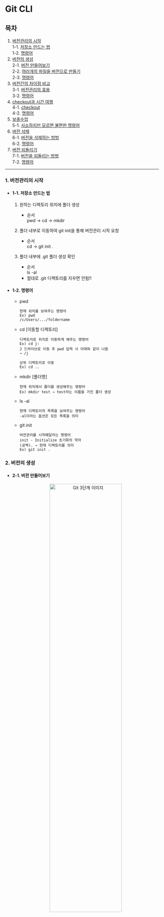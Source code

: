 # Git CLI
## 목차
  1. [버전관리의 시작](#1-버전관리의-시작)  
  1-1. [저장소 만드는 법](#1-1-저장소-만드는-법)  
  1-2. [명령어](#1-2-명령어)  
  2. [버전의 생성](#2-버전의-생성)  
  2-1. [버전 만들어보기](#2-1-버전-만들어보기)   
  2-2. [여러개의 파일을 버전으로 만들기](#2-2-여러개의-파일을-버전으로-만들기)  
  2-3. [명령어](#2-3-명령어)  
  3. [버전간의 차이점 비교](#3-버전간의-차이점-비교)  
  3-1. [버전관리의 효용](#3-1-버전관리의-효용)  
  3-2. [명령어](#3-2-명령어)  
  4. [checkout과 시간 여행](#4-checkout과-시간-여행)  
  4-1. [checkout](#4-1-checkout)  
  4-2. [명령어](#4-2-명령어)  
  5. [보충수업](#5-보충수업)  
  5-1. [사소하지만 모르면 불편한 명령어](#5-1-사소하지만-모르면-불편한-명령어)  
  6. [버전 삭제](#6-버전-삭제)  
  6-1. [버전을 삭제하는 방법](#6-1-버전을-삭제하는-방법)  
  6-2. [명령어](#6-2-명령어)  
  7. [버전 되돌리기](#7-버전-되돌리기)  
  7-1. [버전을 되돌리는 방법](#7-1-버전을-되돌리는-방법)  
  7-2. [명령어](#7-2-명령어)  
***
### 1. 버전관리의 시작
  - #### 1-1. 저장소 만드는 법
    1. 원하는 디렉토리 위치에 폴더 생성  
        - 순서  
        pwd → cd → mkdir  
        
    2. 폴더 내부로 이동하여 git init을 통해 버전관리 시작 요청  
        - 순서  
        cd → git init .  
        
    3. 폴더 내부에 .git 폴더 생성 확인  
        - 순서  
        ls -al  
        - 절대로 .git 디렉토리를 지우면 안됨!!  
  
  - #### 1-2. 명령어  
    * pwd 
      ```
      현재 위치를 보여주는 명령어
      Ex) pwd  
      /c/Users/.../foldername
      ```
    * cd [이동할 디렉토리]
      ```
      디렉토리로 위치로 이동하게 해주는 명령어
      Ex) cd j:
      J 드라이브로 이동 후 pwd 입력 시 아래와 같이 나옴
      → /j
      
      상위 디렉토리로 이동
      Ex) cd ..
      ```
    * mkdir [폴더명]
      ```
      현재 위치에서 폴더를 생성해주는 명령어
      Ex) mkdir test → test라는 이름을 가진 폴더 생성
      ```
    * ls -al
      ```
      현재 디렉토리의 목록을 보여주는 명령어
      -al이라는 옵션은 모든 목록을 의미
      ```
    * git init 
      ```
      버전관리를 시작해달라는 명령어
      init - Initialize 초기화의 약자
      (공백). → 현재 디렉토리를 의미
      Ex) git init .
      ```
### 2. 버전의 생성
  - #### 2-1. 버전 만들어보기  
    <p align="center"><img src="/img/Git/git_3step.png" width="70%" height="60%" title="Git 3단계 이미지"></img></p>  
      
    1. Working tree(Working Directory)  
        - 만들고 수정한 파일들이 있는 곳  
          즉, 아직 버전으로 만들어지기 전 단계  
      
    2. Staging Area(Index)  
        - 버전을 만들려고 할 때 버전으로 만들고 싶은 파일을 올리는 곳  
        - Working tree 와 Repository 사이에 존재하는 공간
    
    3. Repository(.git directory)  
        - 만들어진 버전이 저장되는 곳  
        - .git 디렉토리를 repository로 봐도 무방함  
  
  - #### 2-2. 여러개의 파일을 버전으로 만들기
    - hello1.txt를 수정, hello2.txt 생성 했을때 어떤 일이 발생하는가?
        1. git status 명령어 실행  
          
        3. 기존에 있던 파일을 수정한 hello1.txt는 Changes not staged for commit  
           즉, 관리하고 있지만 스테이지 위에 올라가 있지 않음  
          
        3. 새로만든 hello2.txt는 untracked files   
           즉, 없는 상태로 봄 또한 스테이지 위에 올라가 있지 않음  
           
    - 결론  
      ```
      git은 모든 파일을 자동으로 추적 관리 하지 않는다.  
      백업 또는 협업 하고 싶지 않은 파일은 Untracked 상태로 두면 됨  
      관리를 하고 싶을 경우 git에게 알려줘야한다. (git add 명령어 사용) 
      ```
    - 각각의 버전마다 어떤 파일이 있는지 확인하고 싶은 경우?  
        git log --stat 명령어를 사용하면 됨
    
  - #### 2-3. 명령어
    * nano [파일명]
      ```
      기본 에디터인 nano를 사용하여 파일을 생성하는 명령어
      
      작성 순서
      1. 작성하고자 하는 내용을 적음
      2. 에디터 나가기 : ^X → Ctrl + X
         에디터 하단에 다 적혀 있음
      3. 나가기를 누르면 저장할 것인지 묻는 메세지 나옴
      4. 파일 이름 확인 후 엔터 입력하면 파일 만들어짐
      
      참고
      git config --global core.editor "vim"
      ↑ 편집에디터를 nano에서 vim으로 변경하는 명령어
      ```
    * git status
      ```
      working tree status
      현재 상태가 어떤지 보는 명령어
      
      commits(버전이 있는지), Untracked files(추적되지 않는 파일), 
      Changes to be committed(버전이 되기 위해 올라온 파일목록), .. 등의 상태 출력
      ```
    * git add [파일명]
      ```
      add to staging area
      이 파일을 버전으로 만들기 위해 스테이징에 추가하는 명령어
      버전관리가 되고 있는 파일, 아닌 파일 상관없이 stage에 올리기 위해 사용
      ```
    * git commit
      ```
      create version
      버전을 만드는 명령어
     
      참고
      git commit만 작성할 경우 에디터가 나오고 수정이 가능하지만 
      git commit -m "커밋내용"를 사용할 경우 에디터를 거치지 않고 바로 버전생성
      ```
    * git log
      ```
      show version
      버전들에 대한 로그(역사, 설명)를 보는 명령어
      작성자, 작성일자, 버전의 고유 아이디 값 등을 보여줌
      
      --stat 옵션
      git log --stat
      각 버전별 연관된 파일과 추가된 라인(줄), 추가된 파일을 알 수 있음
      ```
### 3. 버전간의 차이점 비교
  - #### 3-1. 버전관리의 효용  
    * 결론
      ```
      버전과 버전간, 파일과 파일간 차이점을 비교함으로써  
      어디에서 문제가 생겼는지 추적하는데 도움이 됨. 
      또한 비교를 통해 어떠한 의사결정을 내릴 수 있음  
      ```
  - #### 3-2. 명령어
    * git diff
      ```
      show changes, diff → difference의 약자
      마지막 버전과 워킹트리에서 만들어진 버전간 차이점을 보여주는 명령어
      
      마지막 버전 이후에 어떠한 작업을 했는지 보여주며
      이를 통해 버전을 만들기 전 최종적으로 검토 할 수 있도록 해준다.
      
      추가된 코드는 + / 삭제된 코드는 - 로 나타냄 
      ```
    * git reset --hard
      ```
      워킹 트리에서 작업한 모든 내용을 삭제해주는 명령어
      
      마지막 버전 상태로 돌아가게됨
      
      참고
      --hard 뒤에 특정 버전의 commit_id 입력시 특정 버전으로 리셋, 특정 버전 이후 버전은 다 삭제됨
      ```
    * git log -p
      ```
      버전 별 추가되거나 삭제된 문서, 추가된 코드와 삭제된 코드를 볼 수 있는 명령어
      
      각 commit의 diff결과를 줄 단위로 보여줌
      ```
### 4. checkout과 시간 여행
  - #### 4-1. checkout
    * 버전관리란?  
      ```
      코드, 파일 또는 문서를 수정할 때마다 의미있는 변경점을 기록하는 것  
      ```  
    * 변경점 기록의 효용은 무엇인가?  
      ```
      과거, 미래 등 시간을 탐색할 수 있다는 점이다.
      ```
    * 시간을 탐색하고 싶다면 어떻게 해야하는가?
      ```
      참고
      최신 버전은 master(실제 마지막 버전, 현재는 이렇게 밖에 설명 할 수 없다.)
      
      1. 최신 버전 이전의 파일로 돌아가고 싶은 경우(과거로의 여행)
        - git log 명령어를 사용하여 돌아가고 싶은 커밋 아이디를 카피
        - git checkout (카피한 커밋 아이디)
        - 커밋 아이디를 만든 시점으로 돌아가게 된다. (HEAD를 커밋 아이디 시점으로 옮긴다.)
        - 주의! 마스터가 가리키는 최신버전은 지워진것은 아님 안보일뿐
      
      2. 이전의 파일 상태에서 최신 버전으로 돌아가고 싶은 경우
        - git checkout master
        - 가장 최신이었던 상태로 돌아가게 된다. (즉, master가 가리키는 최신버전으로 돌아간다.)
      ```
  - #### 4-2. 명령어
    * git checkout  
      ```
      git checkout [커밋 아이디]
      해당 커밋 아이디를 만든 시점으로 돌아가게 됨
      git checkout master
      가장 최신이었던 상태로 돌아가게 됨
      ```
### 5. 보충수업
  - #### 5-1. 사소하지만 모르면 불편한 명령어
    * 지금까지 사용한 방법  
      ```
      1. nano hello1.txt
         → nano text editor를 사용하여 해당 파일을 만들거나 수정
      
      2. git add hello1.txt
         → working directory에서 작업한 파일을 버전으로 만들기 위해 staging area에 추가
      
      3. git commit -m "3"
         → 3이라는 이름을 가진 버전으로 만듦
      ```
      
    * 팁
      ```
      1. git add .을 사용
         → 현재 directory에 밑에 있는 모든 파일을 staging area에 추가하는 명령어
         즉, add를 파일명 하나하나 지정할 필요가 없음
      
      2. git commit -am "메세지" 를 사용
         →  add와 commit을 한번에 할 수 있음
         
         참고
         -a : add의 약자로 add 옵션
         -m : 커맨드 라인에서 Message를 입력하겠다는 옵션
         
         주의사항
         
         새롭게 추가된 파일(Untracked files)은 자동으로 추가되지 않음
         
         최초 한번은 add가 되어서 tracked 상태가 되어야지만 자동으로 추가해준다. 
         
         즉, 위 주의사항을 통해서 
         추적하고 싶지 않은 파일을 실수로 추적하는 사고를 미연에 방지할 수 있다는 것을 알 수 있음.
      
      3. git commit 명령어만 실행할 경우
         → 기본 text editor(vi editor)가 실행됨, 여러줄의 커밋 메세지를 좀 더 편리하게 작성 가능
         
         참고 
         vi editor → vim editor(vi에서 기능이 확장된 것, 본질적으로 같은 에디터)
         
         명령 모드 
          - 실행시 기본적인 모드
         
         입력 모드 변경 
          - i or a or o 키입력을 통해 진입, esc 입력시 명령 모드로 전환
         ex 명령 모드 변경
          - : 입력을 통해 ex 명령 모드로 전환
         종료
          - :wq → 저장과 동시에 편집기 종료
          - :q! → 저장하지 않고 편집기 종료
         
         커밋 작성시 참고
          - 저장하지 않고 편집기 종료시 커밋 작성 안됨!
          - 커밋 메시지가 없으면 저장하였어도 커밋 작성 안됨!
          - 커밋 메세지 내 #으로 시작하는 줄은 주석처리, 커밋 메세지로 저장되지 않음.
         
         기본 에디터 변경하기
         git config --global core.editor "vim"
         
         --global : 로그인한 사용자 전체의 범위
         core.editor "vim(or 에디터의 경로를 넣어줘도 됨)"
      ```
### 6. 버전 삭제
  - #### 6-1. 버전을 삭제하는 방법
    * 버전을 삭제할때는 어떻게 하는가?
      ```
      1. git log를 통해 현재 어떤 상태인지 확인
      
      2. 만약 Message 3를 지우고 Message 2 버전으로 리셋을 해야한다.
        
        * 이 버전으로 리셋을 한다는 것은 이 버전이 되겠다 라는 뜻! (매우 중요!)
        
        * git reset --hard (commit id)를 사용하여 진행 
      ```
  - #### 6-2. 명령어
    * git reset
      ```
      git reset --hard (commit id)
      → 버전 뿐만아니라 수정하고 있는 것까지도 지움 즉, 가장 강력하게 지우는 것
      
      그럼, 버전만 지우고 수정하고 있는 것은 남겨두고 싶은 경우는 어떻게?
      git reset --soft or --mixed 를 사용
      
      현재는 이정도까지만 파악하고 넘어가기(현재 수준에서는 매우 복잡하므로..)
      
      주의사항
      협업을 하고 있을때 다른사람과 공유된 버전은 reset을 사용할 경우 엉킴
      따라서, 공유되지 않은 버전에 reset을 사용해야 한다. 
      ```
### 7. 버전 되돌리기
  - #### 7-1. 버전을 되돌리는 방법
    *  버전을 되돌때는 어떻게 하는가?
      ```
      revert 삭제의 목적과 보존의 목적을 동시에 달성 가능!
      
      돌아가고자 하는 버전의 이후 버전의 커밋 아이디를 입력해야함
      Ex) 마지막 버전 commit id c4, 돌아가고자 하는 버전 c3로 가정
          1. git revert c4
          
          2. text editor 실행, revert에 대한 커밋 메세지 입력되어있음
             추가적으로 설명하고자 하는 내용 추가 가능        
          
          3. git log 출력해보면
          
          4. 기존 버전들은 남아 있고, revert에 대한 커밋이 헤더에 추가된 것을 확인할 수 있음
             즉, 기존의 커밋은 내버려 두고 이 커밋에서의 변화를 취소한 것
          
          5. git log -p를 사용해서 보면 해당 파일 내용들이 c3 버전으로 돌아간 것을 확인 할 수 있음
      ```
  - #### 7-2. 명령어
    * git revert
      ```
      git revert (commit id)
      → 기존의 커밋은 내버려 두고 해당 커밋의 변화를 취소하는 명령어 
      
      그럼, 최초의 버전으로 돌아가고 싶은 경우는 어떻게 해야하는가?
      
      반드시 역순으로 revert를 사용해야한다.
      Ex) 최초의 버전 commit id를 c1으로, 마지막 commit id c3 가정
          1. git revert c3
          2. git revert c2
          
      왜 이렇게 사용해야 하는가?
      
      충돌이 일어나기 때문에(처리하기 매우 까다로움!!)
      Ex) 최초의 버전 commit id를 c1으로, 마지막 commit id c3 가정
          1. git revert c2 (c1의 이후 버전이므로)
          2. c2에 해당하는 변화는 모두 사라짐
          3. 그러나 c3 커밋에서의 변화는 남아있으므로 충돌 발생!
      
      현재는 이정도까지만 파악하고 넘어가기(현재 수준에서는 매우 복잡하므로..)
      ```
## Reference   
  - [생활코딩 GIT CLI](https://opentutorials.org/course/3839/22591)
  - [ian의 개발일기장](https://ian90.tistory.com/82) 
***
[목차로 이동](https://github.com/youngho-j/TIL/blob/main/Git/README.md "Go README.md")
